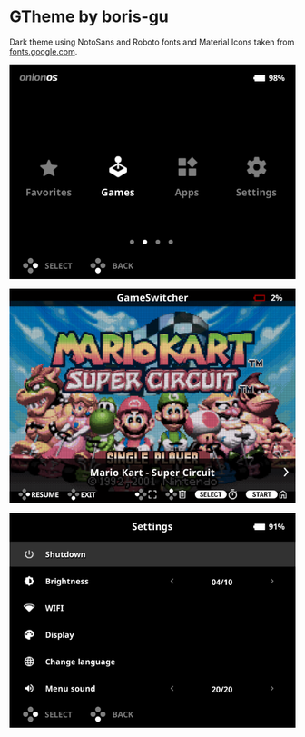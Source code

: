 # GTheme by boris-gu
Dark theme using NotoSans and Roboto fonts and Material Icons taken from [fonts.google.com](fonts.google.com).

![MainUI](./GTheme%20source/01_MainUI_000.png)

![GameSwitcher](./GTheme%20source/00_GameSwitcher_000.png)

![Settings](./GTheme%20source/02_MainUI_001.png)
